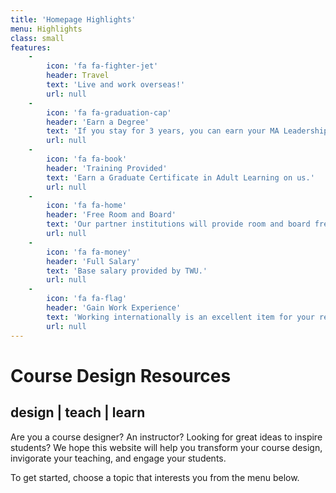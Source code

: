 ```yaml
---
title: 'Homepage Highlights'
menu: Highlights
class: small
features:
    -
        icon: 'fa fa-fighter-jet'
        header: Travel
        text: 'Live and work overseas!'
        url: null
    -
        icon: 'fa fa-graduation-cap'
        header: 'Earn a Degree'
        text: 'If you stay for 3 years, you can earn your MA Leadership degree. Free!'
        url: null
    -
        icon: 'fa fa-book'
        header: 'Training Provided'
        text: 'Earn a Graduate Certificate in Adult Learning on us.'
        url: null
    -
        icon: 'fa fa-home'
        header: 'Free Room and Board'
        text: 'Our partner institutions will provide room and board free of charge.'
        url: null
    -
        icon: 'fa fa-money'
        header: 'Full Salary'
        text: 'Base salary provided by TWU.'
        url: null
    -
        icon: 'fa fa-flag'
        header: 'Gain Work Experience'
        text: 'Working internationally is an excellent item for your resumé!'
        url: null
---
```


# Course Design Resources
## **design | teach | learn**

Are you a course designer?  An instructor?  Looking for great ideas to inspire students? We hope this website will help you transform your course design, invigorate your teaching, and engage your students. 

To get started, choose a topic that interests you from the menu below.